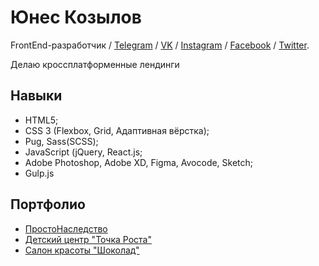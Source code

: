 # Юнес Козылов

FrontEnd-разработчик / [Telegram](https://t.me/Yunehs) / [VK](https://vk.com/yunehskozylov) / [Instagram](https://www.instagram.com/yunehskozylov) / [Facebook](https://www.facebook.com/yunehs.kozylov) / [Twitter](https://twitter.com/YunehsKozylov).

Делаю кроссплатформенные лендинги

## Навыки

* HTML5;
* CSS 3 (Flexbox, Grid, Адаптивная вёрстка);
* Pug, Sass(SCSS);
* JavaScript (jQuery, React.js;
* Adobe Photoshop, Adobe XD, Figma, Avocode, Sketch;
* Gulp.js

## Портфолио

* [ПростоНаследство](http://prostonasledstvo.ru/)
* [Детский центр "Точка Роста"](http://deti-tr.ru/)
* [Салон красоты "Шоколад"](http://chocolate-sp.ru/) 
